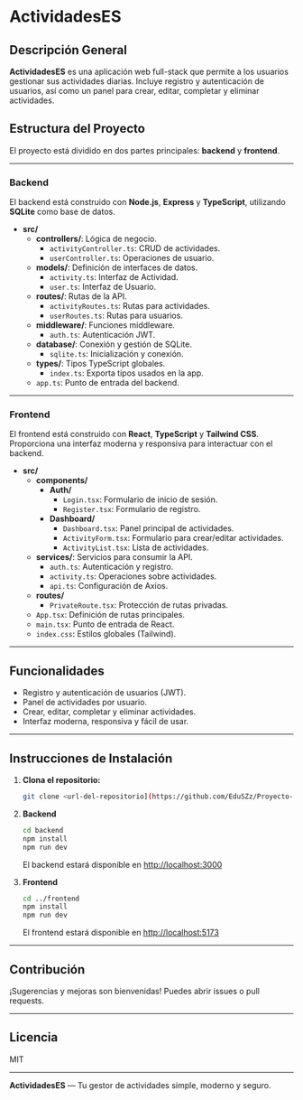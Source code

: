 # ActividadesES

## Descripción General
**ActividadesES** es una aplicación web full-stack que permite a los usuarios gestionar sus actividades diarias. Incluye registro y autenticación de usuarios, así como un panel para crear, editar, completar y eliminar actividades.

## Estructura del Proyecto

El proyecto está dividido en dos partes principales: **backend** y **frontend**.

---

### Backend

El backend está construido con **Node.js**, **Express** y **TypeScript**, utilizando **SQLite** como base de datos.

- **src/**
  - **controllers/**: Lógica de negocio.
    - `activityController.ts`: CRUD de actividades.
    - `userController.ts`: Operaciones de usuario.
  - **models/**: Definición de interfaces de datos.
    - `activity.ts`: Interfaz de Actividad.
    - `user.ts`: Interfaz de Usuario.
  - **routes/**: Rutas de la API.
    - `activityRoutes.ts`: Rutas para actividades.
    - `userRoutes.ts`: Rutas para usuarios.
  - **middleware/**: Funciones middleware.
    - `auth.ts`: Autenticación JWT.
  - **database/**: Conexión y gestión de SQLite.
    - `sqlite.ts`: Inicialización y conexión.
  - **types/**: Tipos TypeScript globales.
    - `index.ts`: Exporta tipos usados en la app.
  - `app.ts`: Punto de entrada del backend.

---

### Frontend

El frontend está construido con **React**, **TypeScript** y **Tailwind CSS**. Proporciona una interfaz moderna y responsiva para interactuar con el backend.

- **src/**
  - **components/**
    - **Auth/**
      - `Login.tsx`: Formulario de inicio de sesión.
      - `Register.tsx`: Formulario de registro.
    - **Dashboard/**
      - `Dashboard.tsx`: Panel principal de actividades.
      - `ActivityForm.tsx`: Formulario para crear/editar actividades.
      - `ActivityList.tsx`: Lista de actividades.
  - **services/**: Servicios para consumir la API.
    - `auth.ts`: Autenticación y registro.
    - `activity.ts`: Operaciones sobre actividades.
    - `api.ts`: Configuración de Axios.
  - **routes/**
    - `PrivateRoute.tsx`: Protección de rutas privadas.
  - `App.tsx`: Definición de rutas principales.
  - `main.tsx`: Punto de entrada de React.
  - `index.css`: Estilos globales (Tailwind).

---

## Funcionalidades

- Registro y autenticación de usuarios (JWT).
- Panel de actividades por usuario.
- Crear, editar, completar y eliminar actividades.
- Interfaz moderna, responsiva y fácil de usar.

---

## Instrucciones de Instalación

1. **Clona el repositorio:**
   ```bash
   git clone <url-del-repositorio](https://github.com/EduSZz/Proyecto-Actividades.git)>
   ```

2. **Backend**
   ```bash
   cd backend
   npm install
   npm run dev
   ```
   El backend estará disponible en [http://localhost:3000](http://localhost:3000)

3. **Frontend**
   ```bash
   cd ../frontend
   npm install
   npm run dev
   ```
   El frontend estará disponible en [http://localhost:5173](http://localhost:5173)

---

## Contribución

¡Sugerencias y mejoras son bienvenidas! Puedes abrir issues o pull requests.

---

## Licencia

MIT

---

**ActividadesES** — Tu gestor de actividades simple, moderno y seguro.
